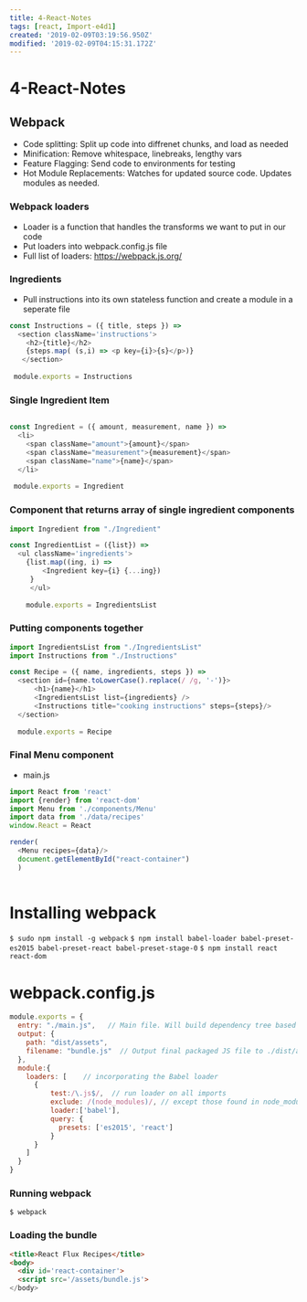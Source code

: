 ```yaml
---
title: 4-React-Notes
tags: [react, Import-e4d1]
created: '2019-02-09T03:19:56.950Z'
modified: '2019-02-09T04:15:31.172Z'
---
```


# 4-React-Notes

## Webpack
* Code splitting: Split up code into diffrenet chunks, and load as needed
* Minification: Remove whitespace, linebreaks, lengthy vars
* Feature Flagging: Send code to environments for testing
* Hot Module Replacements: Watches for updated source code. Updates modules as needed. 


### Webpack loaders
* Loader is a function that handles the transforms we want to put in our code
* Put loaders into webpack.config.js file
* Full list of loaders: https://webpack.js.org/

### Ingredients
* Pull instructions into its own stateless function and create a module in a seperate file

```javascript
const Instructions = ({ title, steps }) =>
  <section className='instructions'>
    <h2>{title}</h2>
    {steps.map( (s,i) => <p key={i}>{s}</p>)}
   </section>
   
 module.exports = Instructions
```


### Single Ingredient Item
```javascript

const Ingredient = ({ amount, measurement, name }) =>
  <li>
    <span className="amount">{amount}</span>
    <span className="measurement">{measurement}</span>
    <span className="name">{name}</span>
  </li>
  
 module.exports = Ingredient
```
### Component that returns array of single ingredient components
```javascript
import Ingredient from "./Ingredient"

const IngredientList = ({list}) => 
  <ul className='ingredients'>
    {list.map((ing, i) => 
        <Ingredient key={i} {...ing})
     }
     </ul>
    
    module.exports = IngredientsList
```

### Putting components together
```javascript
import IngredientsList from "./IngredientsList"
import Instructions from "./Instructions"

const Recipe = ({ name, ingredients, steps }) =>
  <section id={name.toLowerCase().replace(/ /g, '-')}>
      <h1>{name}</h1>
      <IngredientsList list={ingredients} />
      <Instructions title="cooking instructions" steps={steps}/>
  </section>
  
  module.exports = Recipe
```
### Final Menu component
* main.js
```javascript
import React from 'react'
import {render} from 'react-dom'
import Menu from './components/Menu'
import data from './data/recipes'
window.React = React

render(
  <Menu recipes={data}/>
  document.getElementById("react-container")
  )
  
```

# Installing webpack
`$ sudo npm install -g webpack`
`$ npm install babel-loader babel-preset-es2015 babel-preset-react babel-preset-stage-0`
`$ npm install react react-dom`



# webpack.config.js
```javascript
module.exports = {
  entry: "./main.js",   // Main file. Will build dependency tree based on imports
  output: {
    path: "dist/assets",
    filename: "bundle.js"  // Output final packaged JS file to ./dist/assets/bundle.js
  },
  module:{
    loaders: [    // incorporating the Babel loader
      {
          test:/\.js$/,  // run loader on all imports
          exclude: /(node_modules)/, // except those found in node_modules folder
          loader:['babel'],              
          query: {
            presets: ['es2015', 'react']
          }
      }
    ]
  }
}
```
 ### Running webpack
 
`$ webpack`


### Loading the bundle
```html
<title>React Flux Recipes</title>
<body>
  <div id='react-container'>
  <script src='/assets/bundle.js'>
</body>
```
